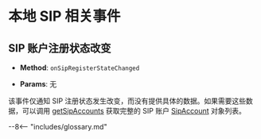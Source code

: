# 本地 SIP 相关事件

## SIP 账户注册状态改变

-   **Method**: `onSipRegisterStateChanged`

-   **Params**: 无

该事件仅通知 SIP 注册状态发生改变，而没有提供具体的数据。如果需要这些数据，可以调用 [getSipAccounts][] 获取完整的 SIP 账户 [SipAccount][] 对象列表。

[sipaccount]: ../types/sip_account.md
[getsipaccounts]: ../methods/sip.md#获取本地-SIP-账户列表

--8<-- "includes/glossary.md"
